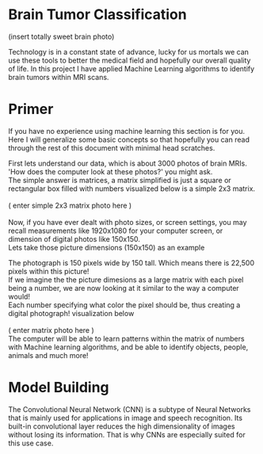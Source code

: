 # Brain Tumor Classification

(insert totally sweet brain photo)

Technology is in a constant state of advance, lucky for us mortals we can use these tools to better the medical field and hopefully our overall quality of life.
In this project I have applied Machine Learning algorithms to identify brain tumors within MRI scans.

# Primer

If you have no experience using machine learning this section is for you. Here I will generalize some basic concepts so that hopefully you can read through the 
rest of this document with minimal head scratches.

First lets understand our data, which is about 3000 photos of brain MRIs. <br>
'How does the computer look at these photos?' you might ask. <br>
The simple answer is matrices, a matrix simplified is just a square or rectangular box filled with numbers visualized below is a simple 2x3 matrix. <br>
<br>
( enter simple 2x3 matrix photo here )
<br>
<br>
Now, if you have ever dealt with photo sizes, or screen settings, you may recall measurements like 1920x1080 for your computer screen, or dimension of 
digital photos like 150x150. <br> 
Lets take those picture dimensions (150x150) as an example

The photograph is 150 pixels wide by 150 tall. Which means there is 22,500 pixels within this picture! <br>
If we imagine the the picture dimesions as a large matrix with each pixel being a number, we are now looking at it similar to the way a computer would! <br>
Each number specifying what color the pixel should be, thus creating a digital photograph! visualization below <br><br>
( enter matrix photo here )
<br>
The computer will be able to learn patterns within the matrix of numbers with Machine learning algorithms,
and be able to identify objects, people, animals and much more!

# Model Building

The Convolutional Neural Network (CNN) is a subtype of Neural Networks that is mainly used for applications in image and speech recognition. 
Its built-in convolutional layer reduces the high dimensionality of images without losing its information. 
That is why CNNs are especially suited for this use case.


